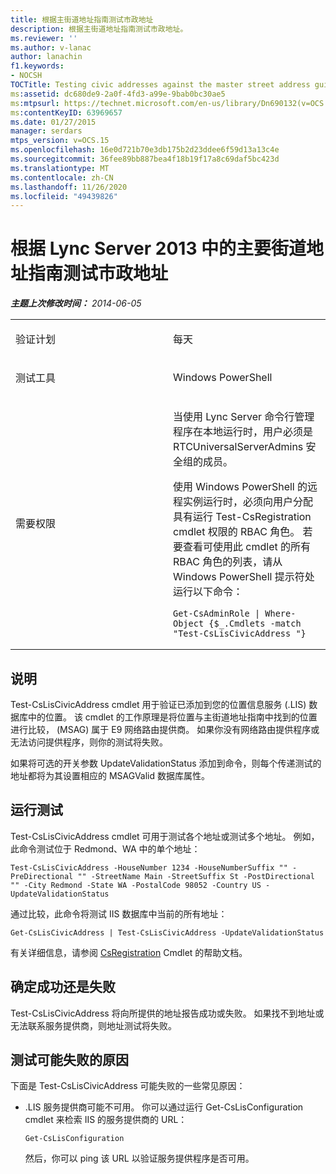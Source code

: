 ```yaml
---
title: 根据主街道地址指南测试市政地址
description: 根据主街道地址指南测试市政地址。
ms.reviewer: ''
ms.author: v-lanac
author: lanachin
f1.keywords:
- NOCSH
TOCTitle: Testing civic addresses against the master street address guide
ms:assetid: dc680de9-2a0f-4fd3-a99e-9bab0bc30ae5
ms:mtpsurl: https://technet.microsoft.com/en-us/library/Dn690132(v=OCS.15)
ms:contentKeyID: 63969657
ms.date: 01/27/2015
manager: serdars
mtps_version: v=OCS.15
ms.openlocfilehash: 16e0d721b70e3db175b2d23ddee6f59d13a13c4e
ms.sourcegitcommit: 36fee89bb887bea4f18b19f17a8c69daf5bc423d
ms.translationtype: MT
ms.contentlocale: zh-CN
ms.lasthandoff: 11/26/2020
ms.locfileid: "49439826"
---
```

# <a name="testing-civic-addresses-against-the-master-street-address-guide-in-lync-server-2013"></a>根据 Lync Server 2013 中的主要街道地址指南测试市政地址

<div data-xmlns="http://www.w3.org/1999/xhtml">

<div class="topic" data-xmlns="http://www.w3.org/1999/xhtml" data-msxsl="urn:schemas-microsoft-com:xslt" data-cs="https://msdn.microsoft.com/">

<div data-asp="https://msdn2.microsoft.com/asp">



</div>

<div id="mainSection">

<div id="mainBody">

<span> </span>

_**主题上次修改时间：** 2014-06-05_


<table>
<colgroup>
<col style="width: 50%" />
<col style="width: 50%" />
</colgroup>
<tbody>
<tr class="odd">
<td><p>验证计划</p></td>
<td><p>每天</p></td>
</tr>
<tr class="even">
<td><p>测试工具</p></td>
<td><p>Windows PowerShell</p></td>
</tr>
<tr class="odd">
<td><p>需要权限</p></td>
<td><p>当使用 Lync Server 命令行管理程序在本地运行时，用户必须是 RTCUniversalServerAdmins 安全组的成员。</p>
<p>使用 Windows PowerShell 的远程实例运行时，必须向用户分配具有运行 Test-CsRegistration cmdlet 权限的 RBAC 角色。 若要查看可使用此 cmdlet 的所有 RBAC 角色的列表，请从 Windows PowerShell 提示符处运行以下命令：</p>
<pre><code>Get-CsAdminRole | Where-Object {$_.Cmdlets -match &quot;Test-CsLisCivicAddress &quot;}</code></pre></td>
</tr>
</tbody>
</table>


<div>

## <a name="description"></a>说明

Test-CsLisCivicAddress cmdlet 用于验证已添加到您的位置信息服务 (.LIS) 数据库中的位置。 该 cmdlet 的工作原理是将位置与主街道地址指南中找到的位置进行比较， (MSAG) 属于 E9 网络路由提供商。 如果你没有网络路由提供程序或无法访问提供程序，则你的测试将失败。

如果将可选的开关参数 UpdateValidationStatus 添加到命令，则每个传递测试的地址都将为其设置相应的 MSAGValid 数据库属性。

</div>

<div>

## <a name="running-the-test"></a>运行测试

Test-CsLisCivicAddress cmdlet 可用于测试各个地址或测试多个地址。 例如，此命令测试位于 Redmond、WA 中的单个地址：

    Test-CsLisCivicAddress -HouseNumber 1234 -HouseNumberSuffix "" -PreDirectional "" -StreetName Main -StreetSuffix St -PostDirectional "" -City Redmond -State WA -PostalCode 98052 -Country US -UpdateValidationStatus

通过比较，此命令将测试 IIS 数据库中当前的所有地址：

    Get-CsLisCivicAddress | Test-CsLisCivicAddress -UpdateValidationStatus

有关详细信息，请参阅 [CsRegistration](https://technet.microsoft.com/library/Gg412737(v=OCS.15)) Cmdlet 的帮助文档。

</div>

<div>

## <a name="determining-success-or-failure"></a>确定成功还是失败

Test-CsLisCivicAddress 将向所提供的地址报告成功或失败。 如果找不到地址或无法联系服务提供商，则地址测试将失败。

</div>

<div>

## <a name="reasons-why-the-test-might-have-failed"></a>测试可能失败的原因

下面是 Test-CsLisCivicAddress 可能失败的一些常见原因：

  - .LIS 服务提供商可能不可用。 你可以通过运行 Get-CsLisConfiguration cmdlet 来检索 IIS 的服务提供商的 URL：
    
        Get-CsLisConfiguration 
    
    然后，你可以 ping 该 URL 以验证服务提供程序是否可用。

</div>

</div>

<span> </span>

</div>

</div>

</div>

